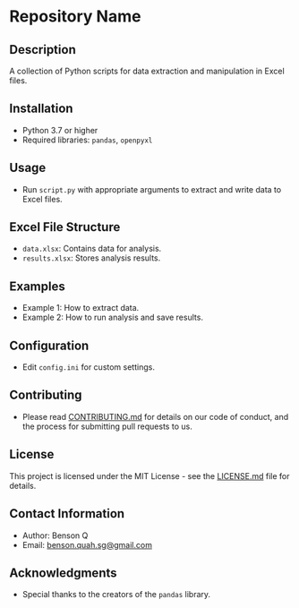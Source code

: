 # Repository Name

## Description
A collection of Python scripts for data extraction and manipulation in Excel files.

## Installation
- Python 3.7 or higher
- Required libraries: `pandas`, `openpyxl`

## Usage
- Run `script.py` with appropriate arguments to extract and write data to Excel files.

## Excel File Structure
- `data.xlsx`: Contains data for analysis.
- `results.xlsx`: Stores analysis results.

## Examples
- Example 1: How to extract data.
- Example 2: How to run analysis and save results.

## Configuration
- Edit `config.ini` for custom settings.

## Contributing
- Please read [CONTRIBUTING.md](CONTRIBUTING.md) for details on our code of conduct, and the process for submitting pull requests to us.

## License
This project is licensed under the MIT License - see the [LICENSE.md](LICENSE.md) file for details.

## Contact Information
- Author: Benson Q
- Email: benson.quah.sg@gmail.com

## Acknowledgments
- Special thanks to the creators of the `pandas` library.
